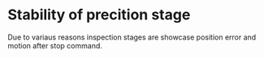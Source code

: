 # Stability of precition stage

Due to variaus reasons inspection stages are showcase position error and motion after stop command.